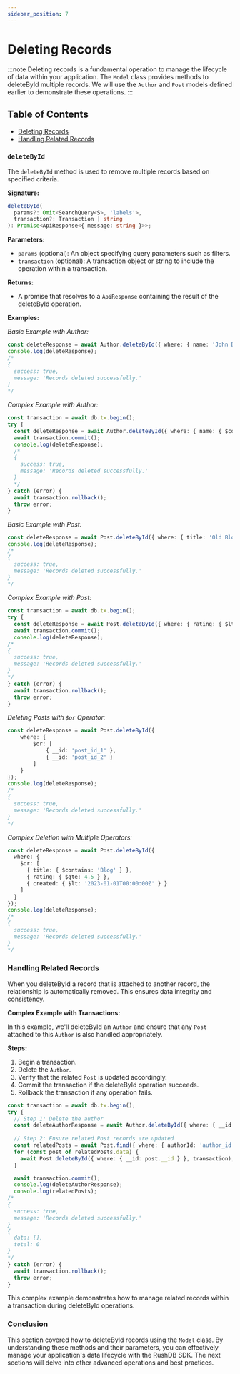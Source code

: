 ```yaml
---
sidebar_position: 7
---
```


# Deleting Records
:::note
Deleting records is a fundamental operation to manage the lifecycle of data within your application. The `Model` class provides methods to deleteById multiple records. We will use the `Author` and `Post` models defined earlier to demonstrate these operations.
:::

## Table of Contents

- [Deleting Records](#delete)
- [Handling Related Records](#handling-related-records)

### `deleteById`

The `deleteById` method is used to remove multiple records based on specified criteria.

**Signature:**
```typescript
deleteById(
  params?: Omit<SearchQuery<S>, 'labels'>,
  transaction?: Transaction | string
): Promise<ApiResponse<{ message: string }>>;
```
**Parameters:**

- `params` (optional): An object specifying query parameters such as filters.
- `transaction` (optional): A transaction object or string to include the operation within a transaction.

**Returns:**

- A promise that resolves to a `ApiResponse` containing the result of the deleteById operation.

**Examples:**

*Basic Example with Author:*
```typescript
const deleteResponse = await Author.deleteById({ where: { name: 'John Doe' } });
console.log(deleteResponse);
/*
{
  success: true,
  message: 'Records deleted successfully.'
}
*/
```

*Complex Example with Author:*
```typescript
const transaction = await db.tx.begin();
try {
  const deleteResponse = await Author.deleteById({ where: { name: { $contains: 'Jane' } } }, transaction);
  await transaction.commit();
  console.log(deleteResponse);
  /*
  {
    success: true,
    message: 'Records deleted successfully.'
  }
  */
} catch (error) {
  await transaction.rollback();
  throw error;
}
```

*Basic Example with Post:*
```typescript
const deleteResponse = await Post.deleteById({ where: { title: 'Old Blog Post' } });
console.log(deleteResponse);
/*
{
  success: true,
  message: 'Records deleted successfully.'
}
*/
```

*Complex Example with Post:*
```typescript
const transaction = await db.tx.begin();
try {
  const deleteResponse = await Post.deleteById({ where: { rating: { $lt: 3 } } }, transaction);
  await transaction.commit();
  console.log(deleteResponse);
/*
{
  success: true,
  message: 'Records deleted successfully.'
}
*/
} catch (error) {
  await transaction.rollback();
  throw error;
}
```

*Deleting Posts with `$or` Operator:*
```typescript
const deleteResponse = await Post.deleteById({
    where: {
        $or: [
            { __id: 'post_id_1' },
            { __id: 'post_id_2' }
        ]
    }
});
console.log(deleteResponse);
/*
{
  success: true,
  message: 'Records deleted successfully.'
}
*/
```

*Complex Deletion with Multiple Operators:*
```typescript
const deleteResponse = await Post.deleteById({
  where: {
    $or: [
      { title: { $contains: 'Blog' } },
      { rating: { $gte: 4.5 } },
      { created: { $lt: '2023-01-01T00:00:00Z' } }
    ]
  }
});
console.log(deleteResponse);
/*
{
  success: true,
  message: 'Records deleted successfully.'
}
*/
```

### Handling Related Records

When you deleteById a record that is attached to another record, the relationship is automatically removed. This ensures data integrity and consistency.

**Complex Example with Transactions:**

In this example, we'll deleteById an `Author` and ensure that any `Post` attached to this `Author` is also handled appropriately.

**Steps:**

1. Begin a transaction.
2. Delete the `Author`.
3. Verify that the related `Post` is updated accordingly.
4. Commit the transaction if the deleteById operation succeeds.
5. Rollback the transaction if any operation fails.
```typescript
const transaction = await db.tx.begin();
try {
  // Step 1: Delete the author
  const deleteAuthorResponse = await Author.deleteById({ where: { __id: 'author_id' } }, transaction);
  
  // Step 2: Ensure related Post records are updated
  const relatedPosts = await Post.find({ where: { authorId: 'author_id' } }, transaction);
  for (const post of relatedPosts.data) {
    await Post.deleteById({ where: { __id: post.__id } }, transaction);
  }

  await transaction.commit();
  console.log(deleteAuthorResponse);
  console.log(relatedPosts);
/*
{
  success: true,
  message: 'Records deleted successfully.'
}
{
  data: [],
  total: 0
}
*/
} catch (error) {
  await transaction.rollback();
  throw error;
}
```
This complex example demonstrates how to manage related records within a transaction during deleteById operations.

### Conclusion

This section covered how to deleteById records using the `Model` class. By understanding these methods and their parameters, you can effectively manage your application's data lifecycle with the RushDB SDK. The next sections will delve into other advanced operations and best practices.
